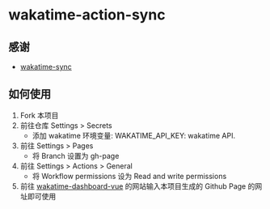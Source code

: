 # wakatime-action-sync

## 感谢

- [wakatime-sync](https://github.com/superman66/wakatime-sync)

## 如何使用

1. Fork 本项目
2. 前往仓库 Settings > Secrets
    - 添加 wakatime 环境变量: WAKATIME_API_KEY: wakatime API.
3. 前往  Settings > Pages
    - 将 Branch 设置为 gh-page
4. 前往  Settings > Actions > General
    - 将 Workflow permissions 设为 Read and write permissions
5. 前往 [wakatime-dashboard-vue](https://github.com/zzwtsy/wakatime-dashboard-vue.git) 的网站输入本项目生成的 Github Page 的网址即可使用
